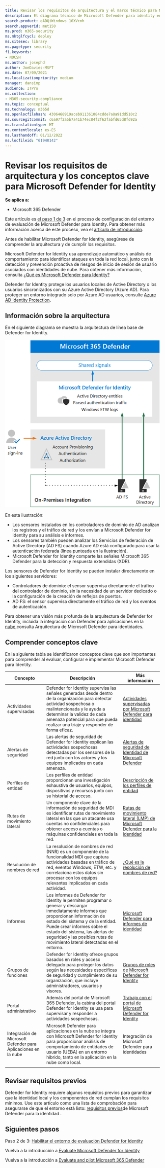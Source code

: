 ```yaml
---
title: Revisar los requisitos de arquitectura y el marco técnico para Microsoft Defender for Identity
description: El diagrama técnico de Microsoft Defender para identity en Microsoft 365 Defender le ayudará a comprender la identidad en Microsoft 365 antes de crear el entorno piloto o el laboratorio de prueba.
search.product: eADQiWindows 10XVcnh
search.appverid: met150
ms.prod: m365-security
ms.mktglfcycl: deploy
ms.sitesec: library
ms.pagetype: security
f1.keywords:
- NOCSH
ms.author: josephd
author: JoeDavies-MSFT
ms.date: 07/09/2021
ms.localizationpriority: medium
manager: dansimp
audience: ITPro
ms.collection:
- M365-security-compliance
ms.topic: conceptual
ms.technology: m365d
ms.openlocfilehash: 4306468919aceb911361084cdde7a8a91dd510c2
ms.sourcegitcommit: c6a97f2a5b7a41b74ec84f2f62fabfd65d8fd92a
ms.translationtype: MT
ms.contentlocale: es-ES
ms.lasthandoff: 01/12/2022
ms.locfileid: "61940142"
---
```

# <a name="review-architecture-requirements-and-key-concepts-for-microsoft-defender-for-identity"></a>Revisar los requisitos de arquitectura y los conceptos clave para Microsoft Defender for Identity


**Se aplica a:**
- Microsoft 365 Defender

Este artículo es [el paso 1 de 3](eval-defender-identity-overview.md) en el proceso de configuración del entorno de evaluación de Microsoft Defender para Identity. Para obtener más información acerca de este proceso, vea el [artículo de introducción](eval-defender-identity-overview.md).

Antes de habilitar Microsoft Defender for Identity, asegúrese de comprender la arquitectura y de cumplir los requisitos.

Microsoft Defender for Identity usa aprendizaje automático y análisis de comportamiento para identificar ataques en toda la red local, junto con la detección y prevención proactiva de riesgos de inicio de sesión de usuario asociados con identidades de nube. Para obtener más información, consulta [¿Qué es Microsoft Defender para Identity?](/defender-for-identity/what-is)

Defender for Identity protege los usuarios locales de Active Directory o los usuarios sincronizados con su Azure Active Directory (Azure AD). Para proteger un entorno integrado solo por Azure AD usuarios, consulte [Azure AD Identity Protection](/azure/active-directory/identity-protection/overview-identity-protection).

## <a name="understand-the-architecture"></a>Información sobre la arquitectura

En el siguiente diagrama se muestra la arquitectura de línea base de Defender for Identity. 

![Arquitectura de Microsoft Defender para Identity.](../../media/defender/m365-defender-identity-architecture.png)

En esta ilustración:
- Los sensores instalados en los controladores de dominio de AD analizan los registros y el tráfico de red y los envían a Microsoft Defender for Identity para su análisis e informes.
-  Los sensores también pueden analizar los Servicios de federación de Active Directory (AD FS) cuando Azure AD está configurado para usar la autenticación federada (línea punteada en la ilustración). 
- Microsoft Defender for Identity comparte las señales Microsoft 365 Defender para la detección y respuesta extendidas (XDR).


Los sensores de Defender for Identity se pueden instalar directamente en los siguientes servidores:

- Controladores de dominio: el sensor supervisa directamente el tráfico del controlador de dominio, sin la necesidad de un servidor dedicado o la configuración de la creación de reflejos de puertos.
- AD FS: el sensor supervisa directamente el tráfico de red y los eventos de autenticación.

Para obtener una visión más profunda de la arquitectura de Defender for Identity, incluida la integración con Defender para aplicaciones en la [nube,](/defender-for-identity/architecture)consulta Arquitectura de Microsoft Defender para identidades.


## <a name="understand-key-concepts"></a>Comprender conceptos clave

En la siguiente tabla se identificaron conceptos clave que son importantes para comprender al evaluar, configurar e implementar Microsoft Defender para Identity.


|Concepto  |Descripción |Más información  |
|---------|---------|---------|
| Actividades supervisadas | Defender for Identity supervisa las señales generadas desde dentro de la organización para detectar actividad sospechosa o malintencionada y le ayuda a determinar la validez de cada amenaza potencial para que pueda realizar una triaje y responder de forma eficaz.  |  [Actividades supervisadas por Microsoft Defender para identidad](/defender-for-identity/monitored-activities)       |
| Alertas de seguridad    | Las alertas de seguridad de Defender for Identity explican las actividades sospechosas detectadas por los sensores de la red junto con los actores y los equipos implicados en cada amenaza.   | [Alertas de seguridad de Identidad de Microsoft Defender](/defender-for-identity/suspicious-activity-guide?tabs=external)    |
| Perfiles de entidad    | Los perfiles de entidad proporcionan una investigación exhaustiva de usuarios, equipos, dispositivos y recursos junto con su historial de acceso.   | [Descripción de los perfiles de entidad](/defender-for-identity/entity-profiles)  |
| Rutas de movimiento lateral    | Un componente clave de la información de seguridad de MDI es identificar rutas de movimiento lateral en las que un atacante usa cuentas no confidenciales para obtener acceso a cuentas o máquinas confidenciales en toda la red.  | [Rutas de movimiento lateral (LMP) de Microsoft Defender para la identidad](/defender-for-identity/use-case-lateral-movement-path)  |
| Resolución de nombres de red    |  La resolución de nombres de red (NNR) es un componente de la funcionalidad MDI que captura actividades basadas en tráfico de red, eventos Windows, ETW, etc. y correlaciona estos datos sin procesar con los equipos relevantes implicados en cada actividad.       | [¿Qué es la resolución de nombres de red?](/defender-for-identity/nnr-policy)      |
| Informes    | Los informes de Defender for Identity le permiten programar o generar y descargar inmediatamente informes que proporcionan información de estado del sistema y de la entidad.  Puede crear informes sobre el estado del sistema, las alertas de seguridad y las posibles rutas de movimiento lateral detectadas en el entorno.   | [Microsoft Defender para informes de identidad ](/defender-for-identity/reports)       |
| Grupos de funciones    | Defender for Identity ofrece grupos basados en roles y acceso delegado para proteger los datos según las necesidades específicas de seguridad y cumplimiento de su organización, que incluye administradores, usuarios y visores.        |  [Grupos de roles de Microsoft Defender for Identity](/defender-for-identity/role-groups)       |
| Portal administrativo    |  Además del portal de Microsoft 365 Defender, la cabina del portal Defender for Identity se usa para supervisar y responder a actividades sospechosas.      | [Trabajo con el portal de Microsoft Defender for Identity](/defender-for-identity/workspace-portal)        |
| Integración de Microsoft Defender para Aplicaciones en la nube   | Microsoft Defender para aplicaciones en la nube se integra con Microsoft Defender for Identity para proporcionar análisis de comportamiento de entidades de usuario (UEBA) en un entorno híbrido, tanto en la aplicación en la nube como local.   | Integración de Microsoft Defender para identidades  |
| | | |


## <a name="review-prerequisites"></a>Revisar requisitos previos

Defender for Identity requiere algunos requisitos previos para garantizar que la identidad local y los componentes de red cumplan los requisitos mínimos. Use este artículo como una lista de comprobación para asegurarse de que el entorno está listo: [requisitos previos](/defender-for-identity/prerequisites)de Microsoft Defender para la identidad .


## <a name="next-steps"></a>Siguientes pasos

Paso 2 de 3: [Habilitar el entorno de evaluación Defender for Identity](eval-defender-identity-enable-eval.md)

Vuelva a la introducción a [Evaluate Microsoft Defender for Identity](eval-defender-identity-overview.md)

Vuelva a la introducción a [Evaluate and pilot Microsoft 365 Defender](eval-overview.md) 
